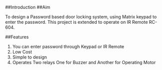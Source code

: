 ##Introduction
##Aim

To design a Password based door locking system, using Matrix keypad to enter the password.
This project is extended to operate on IR Remote RC-604.

##Features
1. You can enter password through Keypad or IR Remote
2. Low Cost
3. Simple to design
4. Operates Two relays One for Buzzer and Another for Operating Motor
